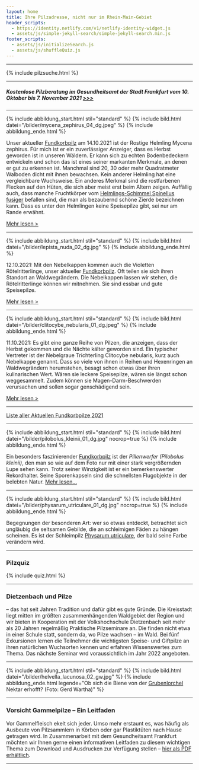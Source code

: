 ```yaml
---
layout: home
title: Ihre Pilzadresse, nicht nur im Rhein-Main-Gebiet
header_scripts:
  - https://identity.netlify.com/v1/netlify-identity-widget.js
  - assets/js/simple-jekyll-search/simple-jekyll-search.min.js
footer_scripts:
  - assets/js/initializeSearch.js
  - assets/js/shuffleQuiz.js
---
```

- - -

{% include pilzsuche.html %}

- - -

##### **Kostenlose Pilzberatung im Gesundheitsamt der Stadt Frankfurt vom 10. Oktober bis 7. November 2021  [\>>>](/pilzberatung)**

- - -

{% include abbildung_start.html stil="standard" %}
{% include bild.html datei="/bilder/mycena_zephirus_04_dg.jpeg" %}
{% include abbildung_ende.html %}

Unser aktueller [Fundkorbpilz](AA "Glossar-") am 14.10.2021 ist der Rostige Helmling Mycena zephirus. Für mich ist er ein zuverlässiger Anzeiger, dass es Herbst geworden ist in unseren Wäldern. Er kann sich zu echten Bodenbedeckern entwickeln und schon das ist eines seiner markanten Merkmale, an denen er gut zu erkennen ist. Manchmal sind 20, 30 oder mehr Quadratmeter Walboden dicht mit ihnen bewachsen. Kein anderer Helmling hat eine vergleichbare Wuchsweise. Ein anderes Merkmal sind die rostfarbenen Flecken auf den Hüten, die sich aber meist erst beim Altern zeigen. Auffällig auch, dass manche Fruchtkörper vom [Helmlings-Schimmel Spinellus fusiger](/pilze/spinellus-fusiger-helmlings-schimmel) befallen sind, die man als bezaubernd schöne Zierde bezeichnen kann. Dass es unter den Helmlingen keine Speisepilze gibt, sei nur am Rande erwähnt.

[Mehr lesen >](/pilze/mycena-zephirus-rostiger-helmling)

- - -

{% include abbildung_start.html stil="standard" %}
{% include bild.html datei="/bilder/lepista_nuda_02_dg.jpg" %}
{% include abbildung_ende.html %}

12.10.2021: Mit den Nebelkappen kommen auch die Violetten Rötelritterlinge, unser aktueller [Fundkorbpilz](AA "Glossar-"). Oft teilen sie sich ihren Standort an Waldwegrändern. Die Nebelkappen lassen wir stehen, die Rötelritterlinge können wir mitnehmen. Sie sind essbar und gute Speisepilze.

[Mehr lesen >](/pilze/lepista-nuda-violetter-rötelritterling)

- - -

{% include abbildung_start.html stil="standard" %}
{% include bild.html datei="/bilder/clitocybe_nebularis_01_dg.jpeg" %}
{% include abbildung_ende.html %}

11.10.2021: Es gibt eine ganze Reihe von Pilzen, die anzeigen, dass der Herbst gekommen und die Nächte kälter geworden sind. Ein typischer Vertreter ist der Nebelgraue Trichterling Clitocybe nebularis, kurz auch Nebelkappe genannt. Dass so viele von ihnen in Reihen und Hexenringen an Waldwegrändern herumstehen, besagt schon etwas über ihren kulinarischen Wert. Wären sie leckere Speisepilze, wären sie längst schon weggesammelt. Zudem können sie Magen-Darm-Beschwerden verursachen und sollen sogar genschädigend sein.

[Mehr lesen >](/pilze/clitocybe-nebularis-nebelgrauer-trichterling-nebelkappe)

- - -

[Liste aller Aktuellen Fundkorbpilze 2021](/artikel/liste-aller-aktuellen-fundkorbpilze-2021.html)

- - -

{% include abbildung_start.html stil="standard" %}
{% include bild.html datei="/bilder/pilobolus_kleinii_01_dg.jpg" nocrop=true %}
{% include abbildung_ende.html %}

Ein besonders faszinierender [Fundkorbpilz](AA "Glossar-") ist der *Pillenwerfer (Pilobolus kleinii)*, den man so wie auf dem Foto nur mit einer stark vergrößernden Lupe sehen kann. Trotz seiner Winzigkeit ist er ein bemerkenswerter Rekordhalter. Seine Sporenkapseln sind die schnellsten Flugobjekte in der belebten Natur. [Mehr lesen...](/pilze/pilobolus-kleinii-pillenwerfer)

- - -

{% include abbildung_start.html stil="standard" %}
{% include bild.html datei="/bilder/physarum_utriculare_01_dg.jpg" nocrop=true %}
{% include abbildung_ende.html %}

Begegnungen der besonderen Art: wer so etwas entdeckt, betrachtet sich ungläubig die seltsamen Gebilde, die an schleimigen Fäden zu hängen scheinen. Es ist der Schleimpilz [Physarum utriculare](/pilze/physarum-utriculare-fadenfruchtschleimpilz), der bald seine Farbe verändern wird.

- - -

### Pilzquiz

{% include quiz.html %}

- - -

### Dietzenbach und Pilze

– das hat seit Jahren Tradition und dafür gibt es gute Gründe. Die Kreisstadt liegt mitten im größten zusammenhängenden Waldgebiet der Region und wir bieten in Kooperation mit der Volkshochschule Dietzenbach seit mehr als 20 Jahren regelmäßig Praktische Pilzseminare an. Die finden nicht etwa in einer Schule statt, sondern da, wo Pilze wachsen – im Wald. Bei fünf Exkursionen lernen die Teilnehmer die wichtigsten Speise- und Giftpilze an ihren natürlichen Wuchsorten kennen und erfahren Wissenswertes zum Thema. Das nächste Seminar wrd voraussichtlich im Jahr 2022 angeboten.  

- - -

{% include abbildung_start.html stil="standard" %}
{% include bild.html datei="/bilder/helvella_lacunosa_02_gw.jpg" %}
{% include abbildung_ende.html legende="Ob sich die Biene von der <a href='/pilze/helvella-lacunosa-grubenlorchel'>Grubenlorchel</a> Nektar erhofft?  (Foto: Gerd Wartha)" %}

- - -

### Vorsicht Gammelpilze – Ein Leitfaden

Vor Gammelfleisch ekelt sich jeder. Umso mehr erstaunt es, was häufig als Ausbeute von Pilzsammlern in Körben oder gar Plastiktüten nach Hause getragen wird. In Zusammenarbeit mit dem Gesundheitsamt Frankfurt möchten wir Ihnen gerne einen informativen Leitfaden zu diesem wichtigen Thema zum Download und Ausdrucken zur Verfügung stellen – [hier als PDF erhältlich](/assets/docs/Fundkorb.de-Gammelpilze.pdf).

- - -